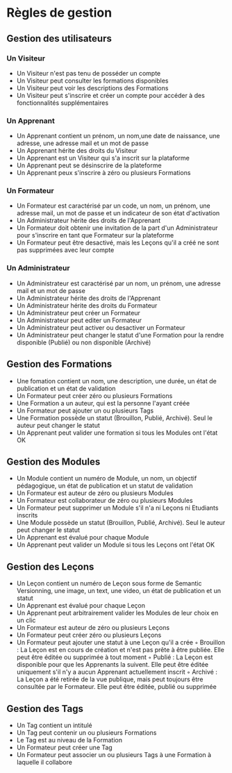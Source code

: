 # Règles de gestion

## Gestion des utilisateurs

### Un Visiteur
- Un Visiteur n'est pas tenu de posséder un compte
- Un Visiteur peut consulter les formations disponibles
- Un Visiteur peut voir les descriptions des Formations
- Un Visiteur peut s'inscrire et créer un compte pour accéder à des fonctionnalités supplémentaires

### Un Apprenant
- Un Apprenant contient un prénom, un nom,une date de naissance, une adresse, une adresse mail et un mot de passe
- Un Apprenant hérite des droits du Visiteur
- Un Apprenant est un Visiteur qui s'a inscrit sur la plataforme
- Un Apprenant peut se désinscrire de la plateforme
- Un Apprenant peux s'inscrire à zéro ou plusieurs Formations

### Un Formateur
- Un Formateur est caractérisé par un code, un nom, un prénom, une adresse mail, un mot de passe et un indicateur de son état d'activation
- Un Administrateur hérite des droits de l'Apprenant
- Un Formateur doit obtenir une invitation de la part d'un Administrateur pour s'inscrire en tant que Formateur sur la plateforme
- Un Formateur peut être desactivé, mais les Leçons qu'il a créé ne sont pas supprimées avec leur compte

### Un Administrateur
- Un Administrateur est caractérisé par un nom, un prénom, une adresse mail et un mot de passe
- Un Administrateur hérite des droits de l'Apprenant
- Un Administrateur hérite des droits du Formateur
- Un Administrateur peut créer un Formateur
- Un Administrateur peut editer un Formateur
- Un Administrateur peut activer ou desactiver un Formateur
- Un Administrateur peut changer le statut d'une Formation pour la rendre disponible (Publié) ou non disponible (Archivé)

## Gestion des Formations
- Une fomation contient un nom, une description, une durée, un état de publication et un état de validation
- Un Formateur peut créer zéro ou plusieurs Formations
- Une Formation a un auteur, qui est la personne l'ayant créée
- Un Formateur peut ajouter un ou plusieurs Tags
- Une Formation possède un statut (Brouillon, Publié, Archivé). Seul le auteur peut changer le statut
- Un Apprenant peut valider une formation si tous les Modules ont l'état OK

## Gestion des Modules
- Un Module contient un numéro de Module, un nom, un objectif pédagogique, un état de publication et un statut de validation
- Un Formateur est auteur de zéro ou plusieurs Modules
- Un Formateur est collaborateur de zéro ou plusieurs Modules
- Un Formateur peut supprimer un Module s'il n'a ni Leçons ni Etudiants inscrits
- Une Module possède un statut (Brouillon, Publié, Archivé). Seul le auteur peut changer le statut
- Un Apprenant est évalué pour chaque Module
- Un Apprenant peut valider un Module si tous les Leçons ont l'état OK

## Gestion des Leçons
- Un Leçon contient un numéro de Leçon sous forme de Semantic Versionning, une image, un text, une video, un état de publication et un statut
- Un Apprenant est évalué pour chaque Leçon
- Un Apprenant peut arbitrairement valider les Modules de leur choix en un clic
- Un Formateur est auteur de zéro ou plusieurs Leçons
- Un Formateur peut créer zéro ou plusieurs Leçons
- Un Formateur peut ajouter une statut à une Leçon qu'il a crée
    ◦ Brouillon : La Leçon est en cours de création et n'est pas prête à être publiée. Elle peut être éditée ou supprimée à tout moment
    ◦ Publié : La Leçon est disponible pour que les Apprenants la suivent. Elle peut être éditée uniquement s'il n'y a aucun Apprenant actuellement inscrit
    ◦ Archivé : La Leçon a été retirée de la vue publique, mais peut toujours être consultée par le Formateur. Elle peut être éditée, publié  ou supprimée

## Gestion des Tags
- Un Tag contient un intitulé
- Un Tag peut contenir un ou plusieurs Formations
- Le Tag est au niveau de la Formation
- Un Formateur peut créer une Tag
- Un Formateur peut associer un ou plusieurs Tags à une Formation à laquelle il collabore
